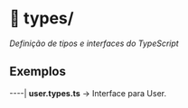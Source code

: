 # 📂 types/
*Definição de tipos e interfaces do TypeScript*<br/>


## Exemplos

----| **user.types.ts** → Interface para User.<br/>